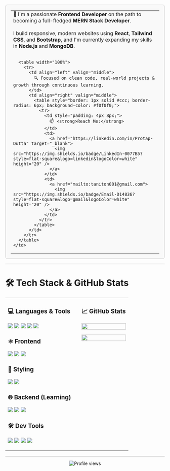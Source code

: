 <table width="100%" style="border: 1px solid #ccc; border-radius: 6px; background-color: #f9f9f9; padding: 16px;">
  <tr>
    <td>
      <p style="margin: 0;">
        👋 I'm a passionate <strong>Frontend Developer</strong> on the path to becoming a full-fledged <strong>MERN Stack Developer</strong>.<br><br>
        I build responsive, modern websites using <strong>React</strong>, <strong>Tailwind CSS</strong>, and <strong>Bootstrap</strong>, and I'm currently expanding my skills in <strong>Node.js</strong> and <strong>MongoDB</strong>.<br><br>
      </p>

      <table width="100%">
        <tr>
          <td align="left" valign="middle">
            🔍 Focused on clean code, real-world projects & growth through continuous learning.
          </td>
          <td align="right" valign="middle">
            <table style="border: 1px solid #ccc; border-radius: 6px; background-color: #f0f0f0;">
              <tr>
                <td style="padding: 4px 8px;">
                  📫 <strong>Reach Me:</strong>
                </td>
                <td>
                  <a href="https://linkedin.com/in/Protap-Dutta" target="_blank">
                    <img src="https://img.shields.io/badge/LinkedIn-0077B5?style=flat-square&logo=linkedin&logoColor=white" height="20" />
                  </a>
                </td>
                <td>
                  <a href="mailto:taniton001@gmail.com">
                    <img src="https://img.shields.io/badge/Email-D14836?style=flat-square&logo=gmail&logoColor=white" height="20" />
                  </a>
                </td>
              </tr>
            </table>
          </td>
        </tr>
      </table>
    </td>
  </tr>
</table>


---

# 🛠️ Tech Stack & GitHub Stats

<table>
<tr>
<td width="60%" valign="top">

### 💻 Languages & Tools  
<p>
<img src="https://img.shields.io/badge/html5-E34F26?style=for-the-badge&logo=html5&logoColor=white"/>
<img src="https://img.shields.io/badge/css3-1572B6?style=for-the-badge&logo=css3&logoColor=white"/>
<img src="https://img.shields.io/badge/javascript-F7DF1E?style=for-the-badge&logo=javascript&logoColor=black"/>
<img src="https://img.shields.io/badge/typescript-007ACC?style=for-the-badge&logo=typescript&logoColor=white"/>
<img src="https://img.shields.io/badge/C-00599C?style=for-the-badge&logo=c&logoColor=white"/>
</p>

### ⚛️ Frontend  
<p>
<img src="https://img.shields.io/badge/react-20232A?style=for-the-badge&logo=react&logoColor=61DAFB"/>
<img src="https://img.shields.io/badge/vite-646CFF?style=for-the-badge&logo=vite&logoColor=white"/>
<img src="https://img.shields.io/badge/vue.js-4FC08D?style=for-the-badge&logo=vue.js&logoColor=white"/>
</p>

### 🎨 Styling  
<p>
<img src="https://img.shields.io/badge/tailwindcss-38B2AC?style=for-the-badge&logo=tailwind-css&logoColor=white"/>
<img src="https://img.shields.io/badge/bootstrap-7952B3?style=for-the-badge&logo=bootstrap&logoColor=white"/>
</p>

### 🌐 Backend (Learning)  
<p>
<img src="https://img.shields.io/badge/node.js-339933?style=for-the-badge&logo=nodedotjs&logoColor=white"/>
<img src="https://img.shields.io/badge/express.js-000000?style=for-the-badge&logo=express&logoColor=white"/>
<img src="https://img.shields.io/badge/mongodb-4EA94B?style=for-the-badge&logo=mongodb&logoColor=white"/>
</p>

### 🛠️ Dev Tools  
<p>
<img src="https://img.shields.io/badge/git-F05033?style=for-the-badge&logo=git&logoColor=white"/>
<img src="https://img.shields.io/badge/github-181717?style=for-the-badge&logo=github&logoColor=white"/>
<img src="https://img.shields.io/badge/figma-F24E1E?style=for-the-badge&logo=figma&logoColor=white"/>
<img src="https://img.shields.io/badge/eslint-4B3263?style=for-the-badge&logo=eslint&logoColor=white"/>
</p>

</td>

<td width="40%" valign="top">

### 📈 GitHub Stats  
<p align="center">
  <img src="https://github-readme-stats.vercel.app/api/top-langs/?username=ProtapDutta&theme=radical&hide_border=false&layout=compact" width="100%"/>
</p>
<p align="center">
  <img src="https://nirzak-streak-stats.vercel.app/?user=ProtapDutta&theme=radical&hide_border=false" width="100%"/>
</p>

</td>
</tr>
</table>

---

<p align="center">
  <img src="https://komarev.com/ghpvc/?username=ProtapDutta&style=for-the-badge&color=007ACC&label=Visitors" alt="Profile views" />
</p>




